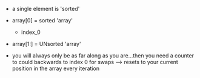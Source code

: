 - a single element is 'sorted'

- array[0] = sorted 'array'
    - index_0
- array[1:] = UNsorted 'array'

- you will always only be as far along as you are...then you need a counter to could backwards to index 0 for swaps --> resets to your current position in the array every iteration